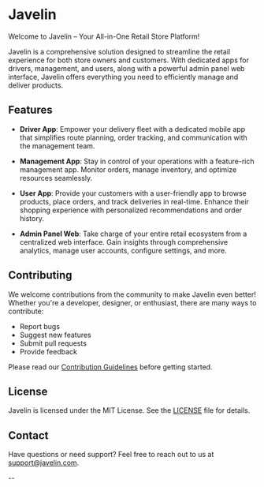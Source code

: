 # Javelin

Welcome to Javelin – Your All-in-One Retail Store Platform!

Javelin is a comprehensive solution designed to streamline the retail experience for both store owners and customers. With dedicated apps for drivers, management, and users, along with a powerful admin panel web interface, Javelin offers everything you need to efficiently manage and deliver products.

## Features

- **Driver App**: Empower your delivery fleet with a dedicated mobile app that simplifies route planning, order tracking, and communication with the management team.

- **Management App**: Stay in control of your operations with a feature-rich management app. Monitor orders, manage inventory, and optimize resources seamlessly.

- **User App**: Provide your customers with a user-friendly app to browse products, place orders, and track deliveries in real-time. Enhance their shopping experience with personalized recommendations and order history.

- **Admin Panel Web**: Take charge of your entire retail ecosystem from a centralized web interface. Gain insights through comprehensive analytics, manage user accounts, configure settings, and more.

## Contributing

We welcome contributions from the community to make Javelin even better! Whether you're a developer, designer, or enthusiast, there are many ways to contribute:

- Report bugs
- Suggest new features
- Submit pull requests
- Provide feedback

Please read our [Contribution Guidelines](CONTRIBUTING.md) before getting started.

## License

Javelin is licensed under the MIT License. See the [LICENSE](LICENSE) file for details.

## Contact

Have questions or need support? Feel free to reach out to us at [support@javelin.com](mailto:support@javelin.com).

--
